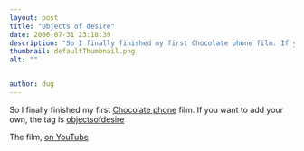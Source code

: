 ```yaml
---
layout: post
title: "Objects of desire"
date: 2006-07-31 23:18:39
description: "So I finally finished my first Chocolate phone film. If you want to add your own, the tag is objectsofdesire The film, on YouTube&#8230;"
thumbnail: defaultThumbnail.png
alt: ""


author: dug
---
```


<p>So I finally finished my first <a href="http://technorati.com/tag/chocolate+phone" rel="tag">Chocolate phone</a> film. If you want to add your own, the tag is <a href="http://technorati.com/tag/objectsofdesire" rel="tag">objectsofdesire</a></p>

<p>The film, <a href="http://www.youtube.com/watch?v=J9MSkBzjaLM">on YouTube</a></p>
